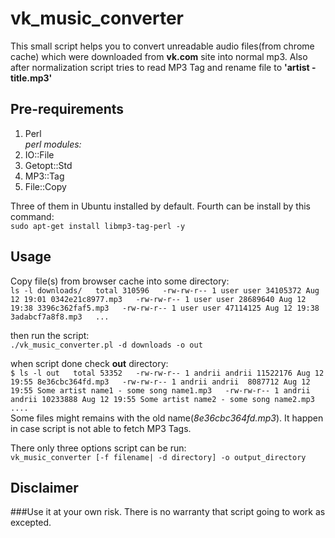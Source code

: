 vk_music_converter
==================

This small script helps you to convert unreadable audio files(from chrome cache) which were downloaded from **vk.com** site into normal mp3. Also after normalization script tries to read MP3 Tag and rename file to **'artist - title.mp3'**

Pre-requirements  
----------------

1. Perl   
*perl modules:*
2. IO::File
3. Getopt::Std
4. MP3::Tag
5. File::Copy

Three of them in Ubuntu installed by default. Fourth can be install by this command:  
`sudo apt-get install libmp3-tag-perl -y `

Usage 
-----

Copy file(s) from browser cache into some directory:    
`ls -l downloads/  
total 310596  
-rw-rw-r-- 1 user user 34105372 Aug 12 19:01 0342e21c8977.mp3  
-rw-rw-r-- 1 user user 28689640 Aug 12 19:38 3396c362faf5.mp3  
-rw-rw-r-- 1 user user 47114125 Aug 12 19:38 3adabcf7a8f8.mp3  
...`
   
then run the script:   
`./vk_music_converter.pl -d downloads -o out`

when script done check **out** directory:   
`$ ls -l out  
total 53352  
-rw-rw-r-- 1 andrii andrii 11522176 Aug 12 19:55 8e36cbc364fd.mp3  
-rw-rw-r-- 1 andrii andrii  8087712 Aug 12 19:55 Some artist name1 - some song name1.mp3  
-rw-rw-r-- 1 andrii andrii 10233888 Aug 12 19:55 Some artist name2 - some song name2.mp3  
....`  
Some files might remains with the old name(*8e36cbc364fd.mp3*). It happen in case script is not able to fetch MP3 Tags.

There only three options script can be run:  
`vk_music_converter [-f filename| -d directory] -o output_directory`  



Disclaimer
----------

###Use it at your own risk. There is no warranty that script going to work as excepted. 
